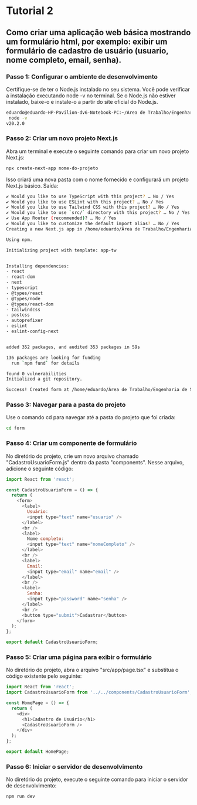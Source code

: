 # Tutorial 2 
## Como criar uma aplicação web básica mostrando um formulário html, por exemplo: exibir um formulário de cadastro de usuário (usuario, nome completo, email, senha).

### Passo 1: Configurar o ambiente de desenvolvimento
Certifique-se de ter o Node.js instalado no seu sistema. Você pode verificar a instalação executando node -v no terminal. Se o Node.js não estiver instalado, baixe-o e instale-o a partir do site oficial do Node.js.

```bash
eduardo@eduardo-HP-Pavilion-dv6-Notebook-PC:~/Área de Trabalho/Engenharia de Software II/Tutoriais/T2$
 node -v
v20.2.0
```
### Passo 2: Criar um novo projeto Next.js

Abra um terminal e execute o seguinte comando para criar um novo projeto Next.js:

```bash
npx create-next-app nome-do-projeto
```
Isso criará uma nova pasta com o nome fornecido e configurará um projeto Next.js básico.
Saída:

```bash
✔ Would you like to use TypeScript with this project? … No / Yes
✔ Would you like to use ESLint with this project? … No / Yes
✔ Would you like to use Tailwind CSS with this project? … No / Yes
✔ Would you like to use `src/` directory with this project? … No / Yes
✔ Use App Router (recommended)? … No / Yes
✔ Would you like to customize the default import alias? … No / Yes
Creating a new Next.js app in /home/eduardo/Área de Trabalho/Engenharia de Software II/Tutoriais/T2/form.

Using npm.

Initializing project with template: app-tw 


Installing dependencies:
- react
- react-dom
- next
- typescript
- @types/react
- @types/node
- @types/react-dom
- tailwindcss
- postcss
- autoprefixer
- eslint
- eslint-config-next


added 352 packages, and audited 353 packages in 59s

136 packages are looking for funding
  run `npm fund` for details

found 0 vulnerabilities
Initialized a git repository.

Success! Created form at /home/eduardo/Área de Trabalho/Engenharia de Software II/Tutoriais/T2/form
```
### Passo 3: Navegar para a pasta do projeto
Use o comando cd para navegar até a pasta do projeto que foi criada:
```bash
cd form
```
### Passo 4: Criar um componente de formulário
No diretório do projeto, crie um novo arquivo chamado "CadastroUsuarioForm.js" dentro da pasta "components". Nesse arquivo, adicione o seguinte código:
```javascript
import React from 'react';

const CadastroUsuarioForm = () => {
  return (
    <form>
      <label>
        Usuário:
        <input type="text" name="usuario" />
      </label>
      <br />
      <label>
        Nome completo:
        <input type="text" name="nomeCompleto" />
      </label>
      <br />
      <label>
        Email:
        <input type="email" name="email" />
      </label>
      <br />
      <label>
        Senha:
        <input type="password" name="senha" />
      </label>
      <br />
      <button type="submit">Cadastrar</button>
    </form>
  );
};

export default CadastroUsuarioForm;
```
### Passo 5: Criar uma página para exibir o formulário
No diretório do projeto, abra o arquivo "src/app/page.tsx" e substitua o código existente pelo seguinte:
```javascript
import React from 'react';
import CadastroUsuarioForm from '../../components/CadastroUsuarioForm';

const HomePage = () => {
  return (
    <div>
      <h1>Cadastro de Usuário</h1>
      <CadastroUsuarioForm />
    </div>
  );
};

export default HomePage;
```
### Passo 6: Iniciar o servidor de desenvolvimento
No diretório do projeto, execute o seguinte comando para iniciar o servidor de desenvolvimento:
```bash
npm run dev
```
